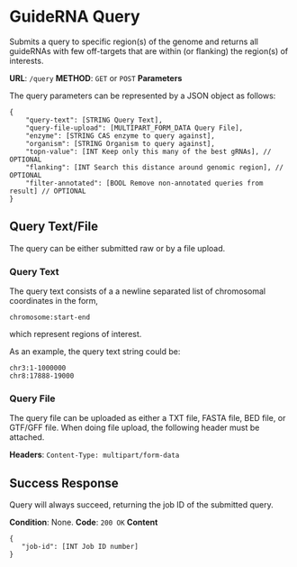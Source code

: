 # GuideRNA Query

Submits a query to specific region(s) of the genome and returns all
guideRNAs with few off-targets that are within (or flanking) the
region(s) of interests.

**URL**: `/query`
**METHOD**: `GET` or `POST`
**Parameters**

The query parameters can be represented by a JSON object as follows:

```
{
    "query-text": [STRING Query Text],
    "query-file-upload": [MULTIPART_FORM_DATA Query File],
    "enzyme": [STRING CAS enzyme to query against],
    "organism": [STRING Organism to query against],
    "topn-value": [INT Keep only this many of the best gRNAs], // OPTIONAL
    "flanking": [INT Search this distance around genomic region], // OPTIONAL
    "filter-annotated": [BOOL Remove non-annotated queries from result] // OPTIONAL
}
```

## Query Text/File

The query can be either submitted raw or by a file upload. 

### Query Text
The query text consists of a a newline separated list of chromosomal
coordinates in the form,

`chromosome:start-end`

which represent regions of interest.

As an example, the query text string could be:

```
chr3:1-1000000	
chr8:17888-19000	
```

### Query File

The query file can be uploaded as either a TXT file, FASTA file, BED
file, or GTF/GFF file. When doing file upload, the following header
must be attached.

**Headers**: `Content-Type: multipart/form-data`

## Success Response

Query will always succeed, returning the job ID of the submitted
query.

**Condition**: None.
**Code**: `200 OK`
**Content**

```
{
   "job-id": [INT Job ID number]
}
```
